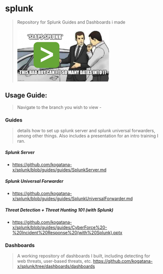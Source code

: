 # splunk
> Repository for Splunk Guides and Dashboards i made \
\
![](meme.png)
## Usage Guide:
> Navigate to the branch you wish to view - 
### Guides
> details how to set up splunk server and splunk universal forwarders, among other things. Also includes a presentation for an intro training I ran.  
##### Splunk Server
 - https://github.com/kogatana-x/splunk/blob/guides/guides/SplunkServer.md 
##### Splunk Universal Forwarder
 - https://github.com/kogatana-x/splunk/blob/guides/guides/SplunkUniversalForwarder.md
##### Threat Detection + Threat Hunting 101 (with Splunk)
- https://github.com/kogatana-x/splunk/blob/guides/guides/CyberForce%20-%20Incident%20Response%20(with%20Splunk).pptx

### Dashboards
> A working repository of dashboards I built, including detecting for web threats, user-based threats, etc. 
https://github.com/kogatana-x/splunk/tree/dashboards/dashboards
